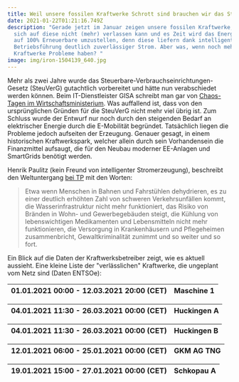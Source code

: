 ```yaml
---
title: Weil unsere fossilen Kraftwerke Schrott sind brauchen wir das SteuVerG
date: 2021-01-22T01:21:16.749Z
description: "Gerade jetzt im Januar zeigen unsere fossilen Kraftwerke, dass man
  sich auf diese nicht (mehr) verlassen kann und es Zeit wird das Energiesystem
  auf 100% Erneuerbare umzustellen, denn diese liefern dank intelligenter
  Betriebsführung deutlich zuverlässiger Strom. Aber was, wenn noch mehr
  Kraftwerke Probleme haben? "
image: img/iron-1504139_640.jpg
---
```

Mehr als zwei Jahre wurde das Steuerbare-Verbrauchseinrichtungen-Gesetz (SteuVerG) gutachtlich vorbereitet und hätte nun verabschiedet werden können. Beim IT-Dienstleister GISA schreibt man gar von [Chaos-Tagen im Wirtschaftsministerium](https://www.gisa.de/steuverg/).  Was auffallend ist, dass von den ursprünglichen Gründen für die SteuVerG nicht mehr viel übrig ist. Zum Schluss wurde der Entwurf nur noch durch den steigenden Bedarf an elektrischer Energie durch die E-Mobilität begründet. Tatsächlich liegen die Probleme jedoch aufseiten der Erzeugung. Genauer gesagt, in einem historischen Kraftwerkspark, welcher allein durch sein Vorhandensein die Finanzmittel aufsaugt, die für den Neubau moderner EE-Anlagen und SmartGrids benötigt werden.

Henrik Paulitz (kein Freund von intelligenter Stromerzeugung), beschreibt den Weltuntergang [bei TP](https://www.heise.de/tp/features/Die-Stromversorgung-ist-massiv-gefaehrdet-5030116.html?seite=all) mit den Worten:

> Etwa wenn Menschen in Bahnen und Fahrstühlen dehydrieren, es zu einer deutlich erhöhten Zahl von schweren Verkehrsunfällen kommt, die Wasserinfrastruktur nicht mehr funktioniert, das Risiko von Bränden in Wohn- und Gewerbegebäuden steigt, die Kühlung von lebenswichtigen Medikamenten und Lebensmitteln nicht mehr funktionieren, die Versorgung in Krankenhäusern und Pflegeheimen zusammenbricht, Gewaltkriminalität zunimmt und so weiter und so fort.

Ein Blick auf die Daten der Kraftwerksbetreiber zeigt, wie es aktuell aussieht. Eine kleine Liste der "verlässlichen" Kraftwerke, die ungeplant vom Netz sind (Daten ENTSOe):

| 01.01.2021 00:00 - 12.03.2021 20:00 (CET) | Maschine 1 |
| ----------------------------------------- | ---------- |

| 04.01.2021 11:30 - 26.03.2021 00:00 (CET) | Huckingen A |
| ----------------------------------------- | ----------- |

| 04.01.2021 11:30 - 26.03.2021 00:00 (CET) | Huckingen B |
| ----------------------------------------- | ----------- |

| 12.01.2021 06:00 - 25.01.2021 00:00 (CET) | GKM AG TNG |
| ----------------------------------------- | ---------- |

| 19.01.2021 15:00 - 27.01.2021 00:00 (CET) | Schkopau A |
| ----------------------------------------- | ---------- |